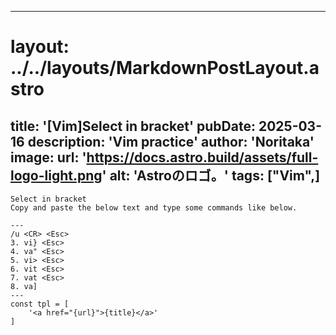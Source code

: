 
---
# layout: ../../layouts/MarkdownPostLayout.astro
title: '[Vim]Select in bracket'
pubDate: 2025-03-16
description: 'Vim practice'
author: 'Noritaka'
image:
    url: 'https://docs.astro.build/assets/full-logo-light.png'
    alt: 'Astroのロゴ。'
tags: ["Vim",]
---


```
Select in bracket
Copy and paste the below text and type some commands like below.

---
/u <CR> <Esc>
3. vi} <Esc> 
4. va" <Esc> 
5. vi> <Esc> 
6. vit <Esc> 
7. vat <Esc> 
8. va] 
---
const tpl = [
	'<a href="{url}">{title}</a>'
]

```
